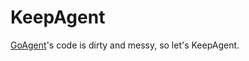 KeepAgent
=

[GoAgent](https://github.com/goagent/goagent)'s code is dirty and messy, so let's KeepAgent.
